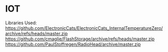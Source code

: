 # IOT
Libraries Used:
https://github.com/ElectronicCats/ElectronicCats_InternalTemperatureZero/archive/refs/heads/master.zip
https://github.com/cmaglie/FlashStorage/archive/refs/heads/master.zip
https://github.com/PaulStoffregen/RadioHead/archive/master.zip
